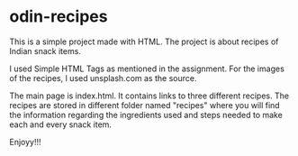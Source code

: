 # odin-recipes

This is a simple project made with HTML. The project is about recipes of Indian snack items.

I used Simple HTML Tags as mentioned in the assignment. For the images of the recipes, I used unsplash.com as the source.

The main page is index.html. It contains links to three different recipes.
The recipes are stored in different folder named "recipes" where you will find the information regarding the ingredients used and steps needed to make each and every snack item.

Enjoyy!!!
